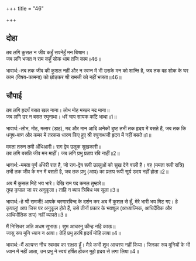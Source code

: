+++
title = "46"

+++
## दोहा
तब लगि कुसल न जीव कहुँ सपनेहुँ मन बिश्राम।  
जब लगि भजत न राम कहुँ सोक धाम तजि काम॥46॥  

भावार्थ:-तब तक जीव की कुशल नहीं और न स्वप्न में भी उसके मन को शान्ति है, जब तक वह शोक के घर काम (विषय-कामना) को छोडकर श्री रामजी को नहीं भजता॥46॥  




## चौपाई
तब लगि हृदयँ बसत खल नाना। लोभ मोह मच्छर मद माना॥  
जब लगि उर न बसत रघुनाथा। धरें चाप सायक कटि भाथा॥1॥  

भावार्थ:-लोभ, मोह, मत्सर (डाह), मद और मान आदि अनेकों दुष्ट तभी तक हृदय में बसते हैं, जब तक कि धनुष-बाण और कमर में तरकस धारण किए हुए श्री रघुनाथजी हृदय में नहीं बसते॥1॥  

ममता तरुन तमी अँधिआरी। राग द्वेष उलूक सुखकारी॥  
तब लगि बसति जीव मन माहीं। जब लगि प्रभु प्रताप रबि नाहीं॥2॥  

भावार्थ:-ममता पूर्ण अँधेरी रात है, जो राग-द्वेष रूपी उल्लुओं को सुख देने वाली है। वह (ममता रूपी रात्रि) तभी तक जीव के मन में बसती है, जब तक प्रभु (आप) का प्रताप रूपी सूर्य उदय नहीं होता॥2॥  

अब मैं कुसल मिटे भय भारे। देखि राम पद कमल तुम्हारे॥  
तुम्ह कृपाल जा पर अनुकूला। ताहि न ब्याप त्रिबिध भव सूला॥3॥  

भावार्थ:-हे श्री रामजी! आपके चरणारविन्द के दर्शन कर अब मैं कुशल से हूँ, मेरे भारी भय मिट गए। हे कृपालु! आप जिस पर अनुकूल होते हैं, उसे तीनों प्रकार के भवशूल (आध्यात्मिक, आधिदैविक और आधिभौतिक ताप) नहीं व्यापते॥3॥  

मैं निसिचर अति अधम सुभाऊ। सुभ आचरनु कीन्ह नहिं काऊ॥  
जासु रूप मुनि ध्यान न आवा। तेहिं प्रभु हरषि हृदयँ मोहि लावा॥4॥  

भावार्थ:-मैं अत्यन्त नीच स्वभाव का राक्षस हूँ। मैन्ने कभी शुभ आचरण नहीं किया। जिनका रूप मुनियों के भी ध्यान में नहीं आता, उन प्रभु ने स्वयं हर्षित होकर मुझे हृदय से लगा लिया॥4॥  

